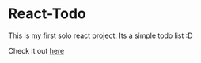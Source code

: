 # React-Todo

This is my first solo react project. Its a simple todo list :D

Check it out [here](http://joshuawootonn.com/react-todo/)